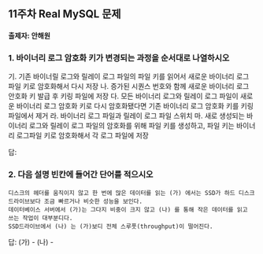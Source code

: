 ## 11주차 Real MySQL 문제
#### 출제자: 안해원

### 1. 바이너리 로그 암호화 키가 변경되는 과정을 순서대로 나열하시오
기. 기존 바이너릴 로그와 릴레이 로그 파일의 파일 키를 읽어서 새로운 바이너리 로그 파일 키로 암호화해서 다시 저장
나. 증가된 시퀀스 번호와 함께 새로운 바이너리 로그 안호화 키 발급 후 키링 파일에 저장
다. 모든 바이너리 로그와 릴레이 로그 파일이 새로운 바이너리 로그 암호화 키로 다시 암호화됐다면 기존 바이너리 로그 암호화 키를 키링 파일에서 제거
라. 바이너리 로그 파일과 릴레이 로그 파일 스위치
마. 새로 생성되는 바이너리 로그와 릴레이 로그 파일의 암호화를 위해 파일 키를 생성하고, 파일 키는 바이너리 로그파일 키로 암호화해서 각 로그 파일에 저장

답: 


### 2. 다음 설명 빈칸에 들어간 단어를 적으시오
```
디스크의 헤더를 움직이지 않고 한 번에 많은 데이터를 읽는 (가) 에서는 SSD가 하드 디스크 드라이브보다 조금 빠르거나 비슷한 성능을 보인다.
데이터베이스 서버에서 (가)는 그다지 비중이 크지 않고 (나) 를 통해 작은 데이터를 읽고 쓰는 작업이 대부분디다. 
SSD드라이브에서 (나) 는 (가)보디 전체 스루풋(throughput)이 떨어진다.

 ```


답: (가) - 
    (나) -
